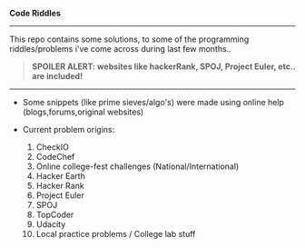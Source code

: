 **Code Riddles**

***

This repo contains some solutions, to some of the programming riddles/problems i've come across during last few months.. 

> **SPOILER ALERT: websites like hackerRank, SPOJ, Project Euler, etc.. are included!** 

***

*	Some snippets (like prime sieves/algo's) were made using online help (blogs,forums,original websites)

*	Current problem origins:
	1.	CheckIO
	2.	CodeChef
	3.	Online college-fest challenges (National/International)
	4.	Hacker Earth
	5.	Hacker Rank
	6.	Project Euler
	7.	SPOJ
	8.	TopCoder
	9.	Udacity
	10.	Local practice problems / College lab stuff
	